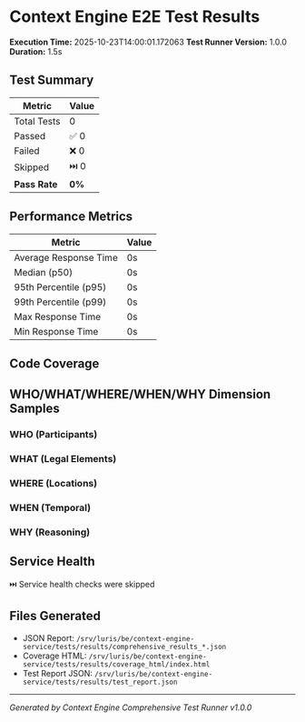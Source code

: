 # Context Engine E2E Test Results

**Execution Time:** 2025-10-23T14:00:01.172063
**Test Runner Version:** 1.0.0
**Duration:** 1.5s

## Test Summary

| Metric | Value |
|--------|-------|
| Total Tests | 0 |
| Passed | ✅ 0 |
| Failed | ❌ 0 |
| Skipped | ⏭️ 0 |
| **Pass Rate** | **0%** |

## Performance Metrics

| Metric | Value |
|--------|-------|
| Average Response Time | 0s |
| Median (p50) | 0s |
| 95th Percentile (p95) | 0s |
| 99th Percentile (p99) | 0s |
| Max Response Time | 0s |
| Min Response Time | 0s |

## Code Coverage

## WHO/WHAT/WHERE/WHEN/WHY Dimension Samples

### WHO (Participants)

### WHAT (Legal Elements)

### WHERE (Locations)

### WHEN (Temporal)

### WHY (Reasoning)

## Service Health

⏭️ Service health checks were skipped

## Files Generated

- JSON Report: `/srv/luris/be/context-engine-service/tests/results/comprehensive_results_*.json`
- Coverage HTML: `/srv/luris/be/context-engine-service/tests/results/coverage_html/index.html`
- Test Report JSON: `/srv/luris/be/context-engine-service/tests/results/test_report.json`

---

*Generated by Context Engine Comprehensive Test Runner v1.0.0*
